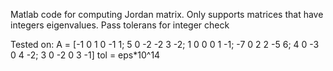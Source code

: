 Matlab code for computing Jordan matrix. Only supports matrices that have integers eigenvalues. Pass tolerans for integer check

Tested on:
A = [-1 0 1 0 -1 1; 5 0 -2 -2 3 -2; 1 0 0 0 1 -1; -7 0 2 2 -5 6; 4 0 -3 0 4 -2; 3 0 -2 0 3 -1]
tol = eps*10^14
